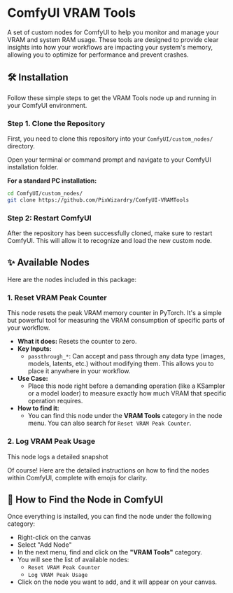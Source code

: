 # ComfyUI VRAM Tools

A set of custom nodes for ComfyUI to help you monitor and manage your VRAM and system RAM usage. These tools are designed to provide clear insights into how your workflows are impacting your system's memory, allowing you to optimize for performance and prevent crashes.

## 🛠️ Installation

Follow these simple steps to get the VRAM Tools node up and running in your ComfyUI environment.

### Step 1. Clone the Repository

First, you need to clone this repository into your `ComfyUI/custom_nodes/` directory.

Open your terminal or command prompt and navigate to your ComfyUI installation folder.

**For a standard PC installation:**
```bash
cd ComfyUI/custom_nodes/
git clone https://github.com/PixWizardry/ComfyUI-VRAMTools
```

### Step 2: Restart ComfyUI

After the repository has been successfully cloned, make sure to restart ComfyUI. This will allow it to recognize and load the new custom node.


## ✨ Available Nodes

Here are the nodes included in this package:

### 1. Reset VRAM Peak Counter

This node resets the peak VRAM memory counter in PyTorch. It's a simple but powerful tool for measuring the VRAM consumption of specific parts of your workflow.

*   **What it does:** Resets the counter to zero.
*   **Key Inputs:**
    *   `passthrough_*`: Can accept and pass through any data type (images, models, latents, etc.) without modifying them. This allows you to place it anywhere in your workflow.
*   **Use Case:**
    *   Place this node right before a demanding operation (like a KSampler or a model loader) to measure exactly how much VRAM that specific operation requires.
*   **How to find it:**
    *   You can find this node under the **VRAM Tools** category in the node menu. You can also search for `Reset VRAM Peak Counter`.

### 2. Log VRAM Peak Usage

This node logs a detailed snapshot

Of course! Here are the detailed instructions on how to find the nodes within ComfyUI, complete with emojis for clarity.


## 🔎 How to Find the Node in ComfyUI

Once everything is installed, you can find the node under the following category:

*  Right-click on the canvas
*  Select "Add Node"
*  In the next menu, find and click on the **"VRAM Tools"** category.
*  You will see the list of available nodes:
    *   `Reset VRAM Peak Counter`
    *   `Log VRAM Peak Usage`
*  Click on the node you want to add, and it will appear on your canvas.
